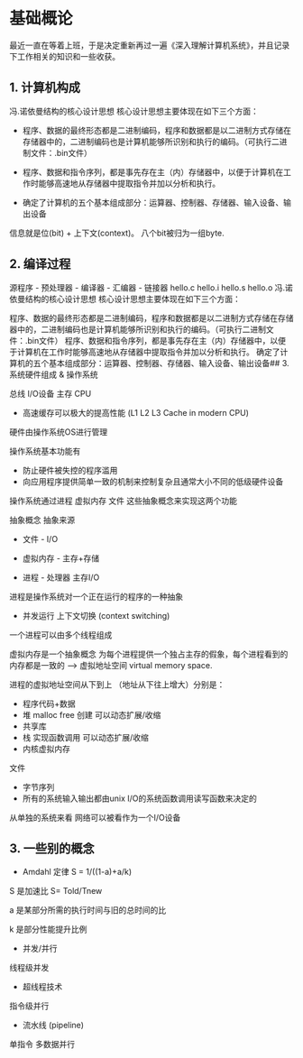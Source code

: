 # 基础概论
最近一直在等着上班，于是决定重新再过一遍《深入理解计算机系统》，并且记录下工作相关的知识和一些收获。

## 1. 计算机构成

冯.诺依曼结构的核心设计思想
核心设计思想主要体现在如下三个方面：

- 程序、数据的最终形态都是二进制编码，程序和数据都是以二进制方式存储在存储器中的，二进制编码也是计算机能够所识别和执行的编码。（可执行二进制文件：.bin文件）

- 程序、数据和指令序列，都是事先存在主（内）存储器中，以便于计算机在工作时能够高速地从存储器中提取指令并加以分析和执行。

- 确定了计算机的五个基本组成部分：运算器、控制器、存储器、输入设备、输出设备


信息就是位(bit) + 上下文(context)。 八个bit被归为一组byte.

## 2. 编译过程

源程序 - 预处理器 - 编译器 - 汇编器 - 链接器
hello.c hello.i hello.s hello.o
冯.诺依曼结构的核心设计思想
核心设计思想主要体现在如下三个方面：

程序、数据的最终形态都是二进制编码，程序和数据都是以二进制方式存储在存储器中的，二进制编码也是计算机能够所识别和执行的编码。（可执行二进制文件：.bin文件）
程序、数据和指令序列，都是事先存在主（内）存储器中，以便于计算机在工作时能够高速地从存储器中提取指令并加以分析和执行。
确定了计算机的五个基本组成部分：运算器、控制器、存储器、输入设备、输出设备## 3. 系统硬件组成 & 操作系统

总线 I/O设备 主存 CPU 

- 高速缓存可以极大的提高性能 (L1 L2 L3 Cache in modern CPU)

硬件由操作系统OS进行管理 

操作系统基本功能有
- 防止硬件被失控的程序滥用
- 向应用程序提供简单一致的机制来控制复杂且通常大小不同的低级硬件设备

操作系统通过进程 虚拟内存 文件 这些抽象概念来实现这两个功能

抽象概念 抽象来源

- 文件 - I/O

- 虚拟内存 - 主存+存储

- 进程 - 处理器 主存I/O 

进程是操作系统对一个正在运行的程序的一种抽象
- 并发运行 上下文切换 (context switching)

一个进程可以由多个线程组成

虚拟内存是一个抽象概念 为每个进程提供一个独占主存的假象，每个进程看到的内存都是一致的 --> 虚拟地址空间 virtual memory space.

进程的虚拟地址空间从下到上 （地址从下往上增大）分别是：

- 程序代码+数据 
- 堆 malloc free 创建 可以动态扩展/收缩
- 共享库
- 栈 实现函数调用 可以动态扩展/收缩
- 内核虚拟内存

文件 
- 字节序列
- 所有的系统输入输出都由unix I/O的系统函数调用读写函数来决定的

从单独的系统来看 网络可以被看作为一个I/O设备

## 3. 一些别的概念

- Amdahl 定律
S = 1/((1-a)+a/k)

S 是加速比 S= Told/Tnew

a 是某部分所需的执行时间与旧的总时间的比

k 是部分性能提升比例

- 并发/并行

线程级并发
- 超线程技术

指令级并行
- 流水线 (pipeline)

单指令 多数据并行
